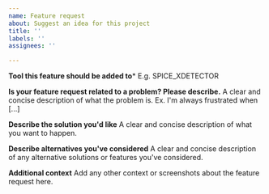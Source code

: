 ```yaml
---
name: Feature request
about: Suggest an idea for this project
title: ''
labels: ''
assignees: ''

---
```


**Tool this feature should be added to***
E.g. SPICE_XDETECTOR

**Is your feature request related to a problem? Please describe.**
A clear and concise description of what the problem is. Ex. I'm always frustrated when [...]

**Describe the solution you'd like**
A clear and concise description of what you want to happen.

**Describe alternatives you've considered**
A clear and concise description of any alternative solutions or features you've considered.

**Additional context**
Add any other context or screenshots about the feature request here.
